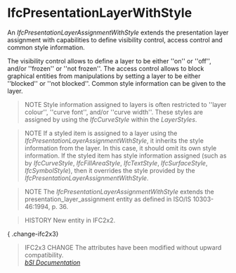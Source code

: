 IfcPresentationLayerWithStyle
=============================
An _IfcPresentationLayerAssignmentWithStyle_ extends the presentation layer
assignment with capabilities to define visibility control, access control and
common style information.  
  
The visibility control allows to define a layer to be either ''on'' or
''off'', and/or ''frozen'' or ''not frozen''. The access control allows to
block graphical entities from manipulations by setting a layer to be either
''blocked'' or ''not blocked''. Common style information can be given to the
layer.  
  
> NOTE  Style information assigned to layers is often restricted to ''layer
> colour'', ''curve font'', and/or ''curve width''. These styles are assigned
> by using the _IfcCurveStyle_ within the _LayerStyles_.  
  
> NOTE  If a styled item is assigned to a layer using the
> _IfcPresentationLayerAssignmentWithStyle_, it inherits the style information
> from the layer. In this case, it should omit its own style information. If
> the styled item has style information assigned (such as by _IfcCurveStyle_,
> _IfcFillAreaStyle_, _IfcTextStyle_, _IfcSurfaceStyle_, _IfcSymbolStyle_),
> then it overrides the style provided by the
> _IfcPresentationLayerAssignmentWithStyle_.  
  
> NOTE  The _IfcPresentationLayerAssignmentWithStyle_ extends the
> presentation_layer_assignment entity as defined in ISO/IS 10303-46:1994, p.
> 36.  
  
> HISTORY  New entity in IFC2x2.  
  
{ .change-ifc2x3}  
> IFC2x3 CHANGE  The attributes have been modified without upward
> compatibility.  
[ _bSI
Documentation_](https://standards.buildingsmart.org/IFC/DEV/IFC4_2/FINAL/HTML/schema/ifcpresentationorganizationresource/lexical/ifcpresentationlayerwithstyle.htm)


